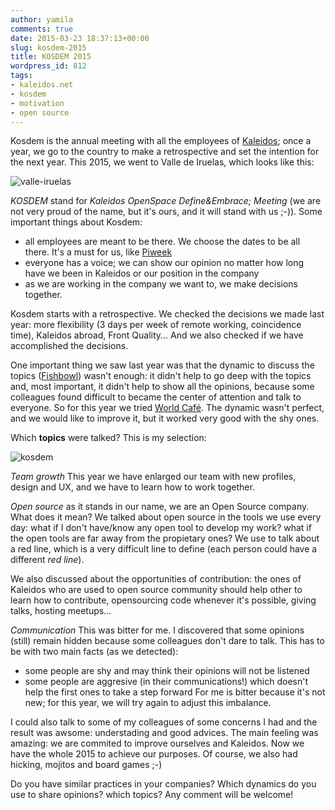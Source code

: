 ```yaml
---
author: yamila
comments: true
date: 2015-03-23 18:37:13+00:00
slug: kosdem-2015
title: KOSDEM 2015
wordpress_id: 812
tags:
- kaleidos.net
- kosdem
- motivation
- open source
---
```


Kosdem is the annual meeting with all the employees of [Kaleidos](http://kaleidos.net); once a year, we go to the country to make a retrospective and set the intention for the next year. This 2015, we went to Valle de Iruelas, which looks like this:

![valle-iruelas](/images/2015/03/valle-iruelas.jpg)

<!-- more -->
_KOSDEM_ stand for _Kaleidos OpenSpace Define&Embrace; Meeting_ (we are not very proud of the name, but it's ours, and it will stand with us ;-)). Some important things about Kosdem:
- all employees are meant to be there. We choose the dates to be all there. It's a must for us, like [Piweek](http://www.piweek.com)
- everyone has a voice; we can show our opinion no matter how long have we been in Kaleidos or our position in the company
- as we are working in the company we want to, we make decisions together.

Kosdem starts with a retrospective. We checked the decisions we made last year: more flexibility (3 days per week of remote working, coincidence time), Kaleidos abroad, Front Quality... And we also checked if we have accomplished the decisions.

One important thing we saw last year was that the dynamic to discuss the topics ([Fishbowl](http://en.wikipedia.org/wiki/Fishbowl_%28conversation%29)) wasn't enough: it didn't help to go deep with the topics and, most important, it didn't help to show all the opinions, because some colleagues found difficult to became the center of attention and talk to everyone. So for this year we tried [World Café](http://en.wikipedia.org/wiki/World_Caf%C3%A9_%28conversational_process%29). The dynamic wasn't perfect, and we would like to improve it, but it worked very good with the shy ones.

Which **topics** were talked? This is my selection:

![kosdem](/images/2015/03/kosdem.jpg)

_Team growth_ This year we have enlarged our team with new profiles, design and UX, and we have to learn how to work together.

_Open source_ as it stands in our name, we are an Open Source company. What does it mean? We talked about open source in the tools we use every day: what if I don't have/know any open tool to develop my work? what if the open tools are far away from the propietary ones? We use to talk about a red line, which is a very difficult line to define (each person could have a different _red line_).

We also discussed about the opportunities of contribution: the ones of Kaleidos who are used to open source community should help other to learn how to contribute, opensourcing code whenever it's possible, giving talks, hosting meetups...

_Communication_ This was bitter for me. I discovered that some opinions (still) remain hidden because some colleagues don't dare to talk. This has to be with two main facts (as we detected):
- some people are shy and may think their opinions will not be listened
- some people are aggresive (in their communications!) which doesn't help the first ones to take a step forward
For me is bitter because it's not new; for this year, we will try again to adjust this imbalance.

I could also talk to some of my colleagues of some concerns I had and the result was awsome: understading and good advices. The main feeling was amazing: we are commited to improve ourselves and Kaleidos. Now we have the whole 2015 to achieve our purposes. Of course, we also had hicking, mojitos and board games ;-)

Do you have similar practices in your companies? Which dynamics do you use to share opinions? which topics? Any comment will be welcome!
